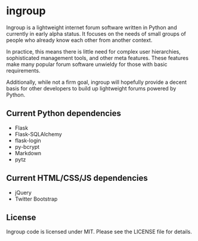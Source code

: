 ingroup
=======

Ingroup is a lightweight internet forum software written in Python and currently in early alpha status. It focuses on the needs of small groups of people who already know each other from another context.

In practice, this means there is little need for complex user hierarchies, sophisticated management tools, and other meta features. These features make many popular forum software unwieldy for those with basic requirements.

Additionally, while not a firm goal, ingroup will hopefully provide a decent basis for other developers to build up lightweight forums powered by Python.

Current Python dependencies
---------------------------
* Flask
* Flask-SQLAlchemy
* flask-login
* py-bcrypt
* Markdown
* pytz

Current HTML/CSS/JS dependencies
--------------------------------
* jQuery
* Twitter Bootstrap

License
-------
Ingroup code is licensed under MIT. Please see the LICENSE file for details.
